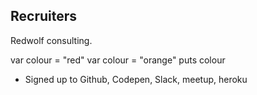 ## Recruiters

Redwolf consulting.

  var colour = "red"
  var colour = "orange"
  puts colour

* Signed up to Github, Codepen, Slack, meetup, heroku
